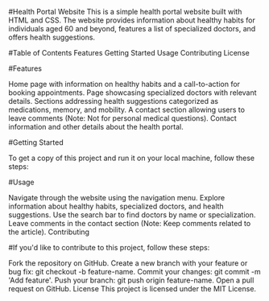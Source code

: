#Health Portal Website
This is a simple health portal website built with HTML and CSS. 
The website provides information about healthy habits for individuals aged 60 and beyond, features a list of specialized doctors, and offers health suggestions.

#Table of Contents
Features
Getting Started
Usage
Contributing
License

#Features

Home page with information on healthy habits and a call-to-action for booking appointments.
Page showcasing specialized doctors with relevant details.
Sections addressing health suggestions categorized as medications, memory, and mobility.
A contact section allowing users to leave comments (Note: Not for personal medical questions).
Contact information and other details about the health portal.

#Getting Started

To get a copy of this project and run it on your local machine, follow these steps:

#Usage

Navigate through the website using the navigation menu.
Explore information about healthy habits, specialized doctors, and health suggestions.
Use the search bar to find doctors by name or specialization.
Leave comments in the contact section (Note: Keep comments related to the article).
Contributing

#If you'd like to contribute to this project, follow these steps:

Fork the repository on GitHub.
Create a new branch with your feature or bug fix: git checkout -b feature-name.
Commit your changes: git commit -m 'Add feature'.
Push your branch: git push origin feature-name.
Open a pull request on GitHub.
License
This project is licensed under the MIT License.
